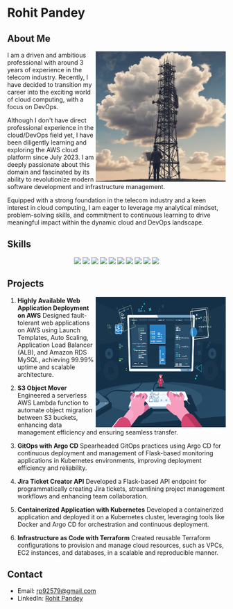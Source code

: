 # Rohit Pandey

## About Me
<img align="right" src="https://github.com/Rohit3Pandey/Images/blob/main/replicate-prediction-ycgach7y91rgc0cevmr8ch23nm.png" width="300" height="300" />

I am a driven and ambitious professional with around 3 years of experience in the telecom industry. Recently, I have decided to transition my career into the exciting world of cloud computing, with a focus on DevOps.

Although I don't have direct professional experience in the cloud/DevOps field yet, I have been diligently learning and exploring the AWS cloud platform since July 2023. I am deeply passionate about this domain and fascinated by its ability to revolutionize modern software development and infrastructure management.

Equipped with a strong foundation in the telecom industry and a keen interest in cloud computing, I am eager to leverage my analytical mindset, problem-solving skills, and commitment to continuous learning to drive meaningful impact within the dynamic cloud and DevOps landscape.
## Skills
<p align="center">
  <img src="https://img.shields.io/badge/AWS-232F3E?style=for-the-badge&logo=amazon-aws&logoColor=white" />
  <img src="https://img.shields.io/badge/Docker-2496ED?style=for-the-badge&logo=docker&logoColor=white" />
  <img src="https://img.shields.io/badge/Jenkins-D24939?style=for-the-badge&logo=jenkins&logoColor=white" />
  <img src="https://img.shields.io/badge/Argo CD-EF7B4D?style=for-the-badge&logo=argo&logoColor=white" />
  <img src="https://img.shields.io/badge/Terraform-7B42BC?style=for-the-badge&logo=terraform&logoColor=white" />
  <img src="https://img.shields.io/badge/Python-3776AB?style=for-the-badge&logo=python&logoColor=white" />
  <img src="https://img.shields.io/badge/Kubernetes-326CE5?style=for-the-badge&logo=kubernetes&logoColor=white" />
  <img src="https://img.shields.io/badge/Ansible-EE0000?style=for-the-badge&logo=ansible&logoColor=white" />
  <img src="https://img.shields.io/badge/Bash-4EAA25?style=for-the-badge&logo=gnu-bash&logoColor=white" />
  <img src="https://img.shields.io/badge/Linux-FCC624?style=for-the-badge&logo=linux&logoColor=black" />
</p>

## Projects
<img align="right" src="https://raw.githubusercontent.com/Rohit3Pandey/Images/main/github-projects.webp" width="300" height="300" />

1. **Highly Available Web Application Deployment on AWS**
   Designed fault-tolerant web applications on AWS using Launch Templates, Auto Scaling, Application Load Balancer (ALB), and Amazon RDS MySQL, achieving 99.99% uptime and scalable architecture.

2. **S3 Object Mover**
   Engineered a serverless AWS Lambda function to automate object migration between S3 buckets, enhancing data management efficiency and ensuring seamless transfer.

3. **GitOps with Argo CD**
   Spearheaded GitOps practices using Argo CD for continuous deployment and management of Flask-based monitoring applications in Kubernetes environments, improving deployment efficiency and reliability.

4. **Jira Ticket Creator API**
   Developed a Flask-based API endpoint for programmatically creating Jira tickets, streamlining project management workflows and enhancing team collaboration.

5. **Containerized Application with Kubernetes**
   Developed a containerized application and deployed it on a Kubernetes cluster, leveraging tools like Docker and Argo CD for orchestration and continuous deployment.

6. **Infrastructure as Code with Terraform**
   Created reusable Terraform configurations to provision and manage cloud resources, such as VPCs, EC2 instances, and databases, in a scalable and reproducible manner.

## Contact
- Email: rp92579@gmail.com
- LinkedIn: [Rohit Pandey](linkedin.com/in/rohit-pandey-2a82072b1)
